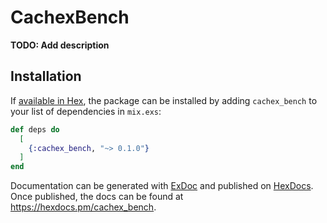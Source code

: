 # CachexBench

**TODO: Add description**

## Installation

If [available in Hex](https://hex.pm/docs/publish), the package can be installed
by adding `cachex_bench` to your list of dependencies in `mix.exs`:

```elixir
def deps do
  [
    {:cachex_bench, "~> 0.1.0"}
  ]
end
```

Documentation can be generated with [ExDoc](https://github.com/elixir-lang/ex_doc)
and published on [HexDocs](https://hexdocs.pm). Once published, the docs can
be found at <https://hexdocs.pm/cachex_bench>.

